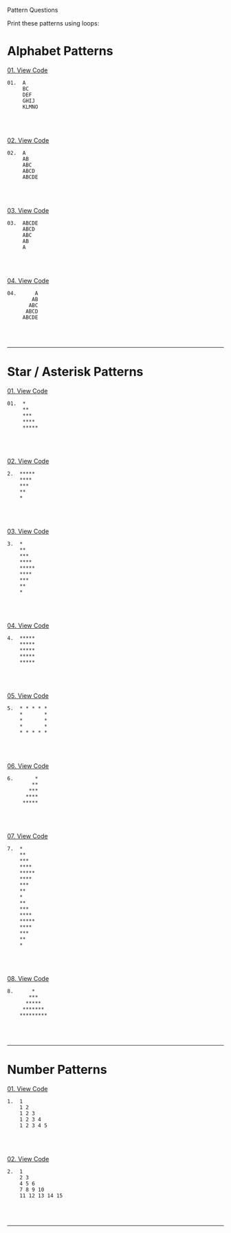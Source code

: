 Pattern Questions

Print these patterns using loops:

# Alphabet Patterns

[01. View Code](https://github.com/yashchittora/C-Practice-Problems/blob/main/02-Patterns/alpha-1.c)
```text
01.  A
     BC
     DEF
     GHIJ
     KLMNO
```
<br></br>

[02. View Code](https://github.com/yashchittora/C-Practice-Problems/blob/main/02-Patterns/alpha-2.c)
```text
02.  A
     AB
     ABC
     ABCD
     ABCDE
```
<br></br>

[03. View Code](https://github.com/yashchittora/C-Practice-Problems/blob/main/02-Patterns/alpha-3.c)
```text
03.  ABCDE
     ABCD
     ABC
     AB
     A
```
<br></br>

[04. View Code](https://github.com/yashchittora/C-Practice-Problems/blob/main/02-Patterns/alpha-4.c)
```text
04.      A
        AB
       ABC
      ABCD
     ABCDE
```


<br></br>

---
# Star / Asterisk Patterns

[01. View Code](https://github.com/yashchittora/C-Practice-Problems/blob/main/02-Patterns/star-1.c)
```text
01.  *
     **
     ***
     ****
     *****
```

<br></br>

[02. View Code](https://github.com/yashchittora/C-Practice-Problems/blob/main/02-Patterns/star-2.c)
```text
2.  *****
    ****
    ***
    **
    *
```

<br></br>

[03. View Code](https://github.com/yashchittora/C-Practice-Problems/blob/main/02-Patterns/star-3.c)
```text
3.  *
    **
    ***
    ****
    *****
    ****
    ***
    **
    *
```
<br></br>


[04. View Code](https://github.com/yashchittora/C-Practice-Problems/blob/main/02-Patterns/star-4.c)
```text
4.  *****
    *****
    *****
    *****
    *****
```
<br></br>

[05. View Code](https://github.com/yashchittora/C-Practice-Problems/blob/main/02-Patterns/star-5.c)
```text
5.  * * * * * 
    *       *
    *       * 
    *       * 
    * * * * *
```
<br></br>

[06. View Code](https://github.com/yashchittora/C-Practice-Problems/blob/main/02-Patterns/star-6.c)
```text
6.       *
        **
       ***
      ****
     *****
```
<br></br>

[07. View Code](https://github.com/yashchittora/C-Practice-Problems/blob/main/02-Patterns/star-7.c)
```text
7.  *
    **
    ***
    ****
    *****
    ****
    ***
    **
    *
    **
    ***
    ****
    *****
    ****
    ***
    **
    *
```
<br></br>

[08. View Code](https://github.com/yashchittora/C-Practice-Problems/blob/main/02-Patterns/star-8.c)
```text
8.      *
       ***
      *****
     *******
    *********

```
<br></br>

---
# Number Patterns

[01. View Code](https://github.com/yashchittora/C-Practice-Problems/blob/main/02-Patterns/num-1.c)
```text
1.  1
    1 2
    1 2 3
    1 2 3 4
    1 2 3 4 5
```
<br></br>

[02. View Code](https://github.com/yashchittora/C-Practice-Problems/blob/main/02-Patterns/num-2.c)
```text
2.  1 
    2 3 
    4 5 6 
    7 8 9 10 
    11 12 13 14 15 
```
<br></br>


---





